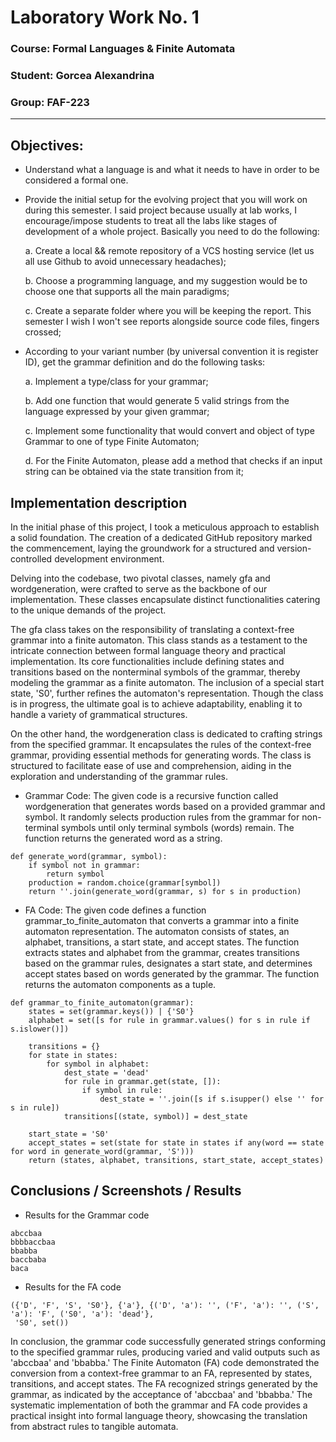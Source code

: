 # Laboratory Work No. 1

### Course: Formal Languages & Finite Automata
### Student: Gorcea Alexandrina
### Group: FAF-223

----


## Objectives:

* Understand what a language is and what it needs to have in order to be considered a formal one.

* Provide the initial setup for the evolving project that you will work on during this semester. I said project because usually at lab works, I encourage/impose students to treat all the labs like stages of development of a whole project. Basically you need to do the following:

    a. Create a local && remote repository of a VCS hosting service (let us all use Github to avoid unnecessary headaches);
    
    b. Choose a programming language, and my suggestion would be to choose one that supports all the main paradigms;
    
    c. Create a separate folder where you will be keeping the report. This semester I wish I won't see reports alongside source code files, fingers crossed;

* According to your variant number (by universal convention it is register ID), get the grammar definition and do the following tasks:

    a. Implement a type/class for your grammar;
    
    b. Add one function that would generate 5 valid strings from the language expressed by your given grammar;
    
    c. Implement some functionality that would convert and object of type Grammar to one of type Finite Automaton;
    
    d. For the Finite Automaton, please add a method that checks if an input string can be obtained via the state transition from it;


## Implementation description

In the initial phase of this project, I took a meticulous approach to establish a solid foundation. The creation of a dedicated GitHub repository marked the commencement, laying the groundwork for a structured and version-controlled development environment. 

Delving into the codebase, two pivotal classes, namely gfa and wordgeneration, were crafted to serve as the backbone of our implementation. These classes encapsulate distinct functionalities catering to the unique demands of the project.

The gfa class takes on the responsibility of translating a context-free grammar into a finite automaton. This class stands as a testament to the intricate connection between formal language theory and practical implementation. Its core functionalities include defining states and transitions based on the nonterminal symbols of the grammar, thereby modeling the grammar as a finite automaton. The inclusion of a special start state, 'S0', further refines the automaton's representation. Though the class is in progress, the ultimate goal is to achieve adaptability, enabling it to handle a variety of grammatical structures.

On the other hand, the wordgeneration class is dedicated to crafting strings from the specified grammar. It encapsulates the rules of the context-free grammar, providing essential methods for generating words. The class is structured to facilitate ease of use and comprehension, aiding in the exploration and understanding of the grammar rules.


* Grammar Code: 
The given code is a recursive function called wordgeneration that generates words based on a provided grammar and symbol. It randomly selects production rules from the grammar for non-terminal symbols until only terminal symbols (words) remain. The function returns the generated word as a string.
```
def generate_word(grammar, symbol):
    if symbol not in grammar:
        return symbol
    production = random.choice(grammar[symbol])
    return ''.join(generate_word(grammar, s) for s in production)
```
* FA Code: The given code defines a function grammar_to_finite_automaton that converts a grammar into a finite automaton representation. The automaton consists of states, an alphabet, transitions, a start state, and accept states. The function extracts states and alphabet from the grammar, creates transitions based on the grammar rules, designates a start state, and determines accept states based on words generated by the grammar. The function returns the automaton components as a tuple.
```
def grammar_to_finite_automaton(grammar):
    states = set(grammar.keys()) | {'S0'}
    alphabet = set([s for rule in grammar.values() for s in rule if s.islower()])

    transitions = {}
    for state in states:
        for symbol in alphabet:
            dest_state = 'dead'
            for rule in grammar.get(state, []):
                if symbol in rule:
                    dest_state = ''.join([s if s.isupper() else '' for s in rule])
            transitions[(state, symbol)] = dest_state

    start_state = 'S0'
    accept_states = set(state for state in states if any(word == state for word in generate_word(grammar, 'S')))
    return (states, alphabet, transitions, start_state, accept_states)
```

## Conclusions / Screenshots / Results
* Results for the Grammar code
```
abccbaa
bbbbaccbaa
bbabba
baccbaba
baca
```

* Results for the FA code

```
({'D', 'F', 'S', 'S0'}, {'a'}, {('D', 'a'): '', ('F', 'a'): '', ('S', 'a'): 'F', ('S0', 'a'): 'dead'},
 'S0', set())
```

In conclusion, the grammar code successfully generated strings conforming to the specified grammar rules, producing varied and valid outputs such as 'abccbaa' and 'bbabba.' The Finite Automaton (FA) code demonstrated the conversion from a context-free grammar to an FA, represented by states, transitions, and accept states. The FA recognized strings generated by the grammar, as indicated by the acceptance of 'abccbaa' and 'bbabba.' The systematic implementation of both the grammar and FA code provides a practical insight into formal language theory, showcasing the translation from abstract rules to tangible automata.